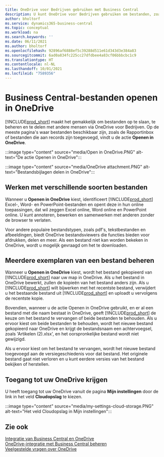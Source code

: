 ```yaml
---
title: OneDrive voor Bedrijven gebruiken met Business Central
description: U kunt OneDrive voor Bedrijven gebruiken om bestanden, zoals rapporten of bestandsbijlagen, op te slaan, te beheren en te delen.
author: bholtorf
ms.service: dynamics365-business-central
ms.topic: conceptual
ms.workload: na
ms.search.keywords: ''
ms.date: 06/11/2021
ms.author: bholtorf
ms.openlocfilehash: 92896af6888ef5c39288d511e61d343d3e384a83
ms.sourcegitcommit: 6ad0a834fc225cc27dfdbee4a83cf06bbbcbc1c9
ms.translationtype: HT
ms.contentlocale: nl-NL
ms.lasthandoff: 10/01/2021
ms.locfileid: "7589356"
---
```

# <a name="opening-business-central-files-in-onedrive"></a>Business Central-bestanden openen in OneDrive
[!INCLUDE[prod_short](includes/prod_short.md)] maakt het gemakkelijk om bestanden op te slaan, te beheren en te delen met andere mensen via OneDrive voor Bedrijven. Op de meeste pagina's waar bestanden beschikbaar zijn, zoals de Rapportinbox of bestanden die aan records zijn toegevoegd, vindt u de actie **Openen in OneDrive**.

:::image type="content" source="media/Open in OneDrive.PNG" alt-text="De actie Openen in OneDrive":::

 
:::image type="content" source="media/OneDrive attachment.PNG" alt-text="Bestandsbijlagen delen in OneDrive":::

## <a name="working-with-different-types-of-files"></a>Werken met verschillende soorten bestanden
Wanneer u **Openen in OneDrive** kiest, identificeert [!INCLUDE[prod_short](includes/prod_short.md)] Excel-, Word- en PowerPoint-bestanden en opent deze in hun online toepassingen, dat wil zeggen Excel online, Word online en PowerPoint online. U kunt annoteren, bewerken en samenwerken met anderen zonder de browser te verlaten. 

Voor andere populaire bestandstypen, zoals pdf's, tekstbestanden en afbeeldingen, biedt OneDrive bestandsviewers die functies bieden voor afdrukken, delen en meer. Als een bestand niet kan worden bekeken in OneDrive, wordt u mogelijk gevraagd om het te downloaden. 

## <a name="managing-multiple-copies-of-a-file"></a>Meerdere exemplaren van een bestand beheren
Wanneer u **Openen in OneDrive** kiest, wordt het bestand gekopieerd van [!INCLUDE[prod_short](includes/prod_short.md)] naar uw map in OneDrive. Als u het bestand in OneDrive bewerkt, zullen de kopieën van het bestand anders zijn. Als u [!INCLUDE[prod_short](includes/prod_short.md)] wilt bijwerken met het recentste bestand, verwijdert u het bestaande bestand uit [!INCLUDE[prod_short](includes/prod_short.md)] en uploadt u vervolgens de recentste kopie.

Bovendien, wanneer u de actie Openen in OneDrive gebruikt, en er al een bestand met die naam bestaat in OneDrive, geeft [!INCLUDE[prod_short](includes/prod_short.md)] de keuze om het bestand te vervangen of beide bestanden te behouden. Als u ervoor kiest om beide bestanden te behouden, wordt het nieuwe bestand gekopieerd naar OneDrive en krijgt de bestandsnaam een achtervoegsel, zoals 'Artikelen (2).xlsx', en het oorspronkelijke bestand wordt niet gewijzigd. 

Als u ervoor kiest om het bestand te vervangen, wordt het nieuwe bestand toegevoegd aan de versiegeschiedenis voor dat bestand. Het originele bestand gaat niet verloren en u kunt eerdere versies van het bestand bekijken of herstellen. 

## <a name="accessing-your-onedrive"></a>Toegang tot uw OneDrive krijgen
U heeft toegang tot uw OneDrive vanuit de pagina **Mijn instellingen** door de link in het veld **Cloudopslag** te kiezen.

:::image type="content" source="media/my-settings-cloud-storage.PNG" alt-text="Het veld Cloudopslag in Mijn instellingen":::

<!--## Extending the Connection to OneDrive
You can create an extension and connect it to... For more information, see...-->

## <a name="see-also"></a>Zie ook
[Integratie van Business Central en OneDrive](across-onedrive-overview.md)  
[OneDrive-integratie met Business Central beheren](admin-onedrive-integration.md)  
[Veelgestelde vragen over OneDrive](admin-onedrive-faq.md)